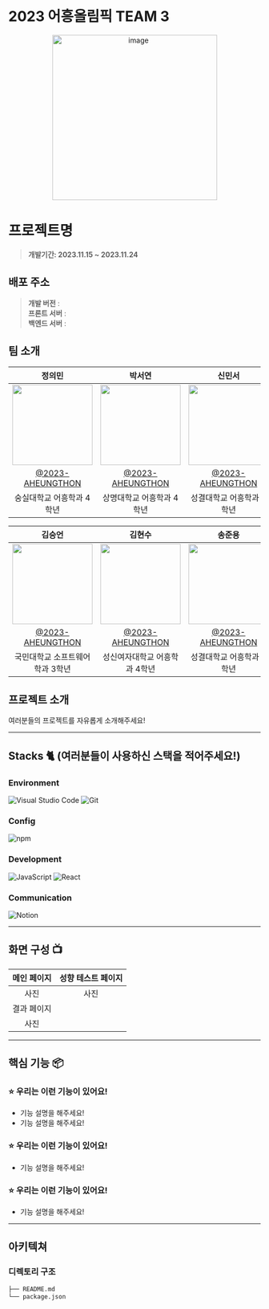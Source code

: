 # 2023 어흥올림픽 TEAM 3

<div align="center">
<img width="329" alt="image" src="https://github.com/2023-AHEUNGTHON/Team_1/assets/94633589/f7f60b7b-6a04-41e8-a38f-8cd619fd6e4a">

</div>

# 프로젝트명
> **개발기간: 2023.11.15 ~ 2023.11.24**

## 배포 주소

> **개발 버전** :  <br>
> **프론트 서버** : <br>
> **백엔드 서버** : <br>

## 팀 소개

|      정의민       |          박서연         |       신민서         |                                                                                                               
| :------------------------------------------------------------------------------: | :---------------------------------------------------------------------------------------------------------------------------------------------------: | :---------------------------------------------------------------------------------------------------------------------------------------------------------------------------------------------------: | 
|   <img width="160px" src="https://github.com/2023-AHEUNGTHON/Team_1/assets/94633589/f7f60b7b-6a04-41e8-a38f-8cd619fd6e4a" > |             <img width="160px" src="https://github.com/2023-AHEUNGTHON/Team_1/assets/94633589/f7f60b7b-6a04-41e8-a38f-8cd619fd6e4a" >    |                 <img width="160px" src="https://github.com/2023-AHEUNGTHON/Team_1/assets/94633589/f7f60b7b-6a04-41e8-a38f-8cd619fd6e4a" >   |
|   [@2023-AHEUNGTHON](https://github.com/2023-AHEUNGTHON)   |    [@2023-AHEUNGTHON](https://github.com/2023-AHEUNGTHON)  | [@2023-AHEUNGTHON](https://github.com/2023-AHEUNGTHON)  |
| 숭실대학교 어흥학과 4학년 | 상명대학교 어흥학과 4학년 | 성결대학교 어흥학과 4학년 |

|      김승언       |          김현수         |       송준용         |                                                                                                               
| :------------------------------------------------------------------------------: | :---------------------------------------------------------------------------------------------------------------------------------------------------: | :---------------------------------------------------------------------------------------------------------------------------------------------------------------------------------------------------: | 
|   <img width="160px" src="https://github.com/2023-AHEUNGTHON/Team_1/assets/94633589/f7f60b7b-6a04-41e8-a38f-8cd619fd6e4a" > |             <img width="160px" src="https://github.com/2023-AHEUNGTHON/Team_1/assets/94633589/f7f60b7b-6a04-41e8-a38f-8cd619fd6e4a" >    |                 <img width="160px" src="https://github.com/2023-AHEUNGTHON/Team_1/assets/94633589/f7f60b7b-6a04-41e8-a38f-8cd619fd6e4a" >   |
|   [@2023-AHEUNGTHON](https://github.com/2023-AHEUNGTHON)   |    [@2023-AHEUNGTHON](https://github.com/2023-AHEUNGTHON)  | [@2023-AHEUNGTHON](https://github.com/2023-AHEUNGTHON)  |
| 국민대학교 소프트웨어학과 3학년 | 성신여자대학교 어흥학과 4학년 | 성결대학교 어흥학과 4학년 |

## 프로젝트 소개

여러분들의 프로젝트를 자유롭게 소개해주세요!

---

## Stacks 🐈 (여러분들이 사용하신 스택을 적어주세요!)

### Environment
![Visual Studio Code](https://img.shields.io/badge/Visual%20Studio%20Code-007ACC?style=for-the-badge&logo=Visual%20Studio%20Code&logoColor=white)
![Git](https://img.shields.io/badge/Git-F05032?style=for-the-badge&logo=Git&logoColor=white)        

### Config
![npm](https://img.shields.io/badge/npm-CB3837?style=for-the-badge&logo=npm&logoColor=white)        

### Development
![JavaScript](https://img.shields.io/badge/JavaScript-F7DF1E?style=for-the-badge&logo=Javascript&logoColor=white)
![React](https://img.shields.io/badge/React-20232A?style=for-the-badge&logo=react&logoColor=61DAFB)

### Communication
![Notion](https://img.shields.io/badge/Notion-000000?style=for-the-badge&logo=Notion&logoColor=white)

---
## 화면 구성 📺
| 메인 페이지  |  성향 테스트 페이지   |
| :-------------------------------------------: | :------------: |
| 사진 | 사진 |  
| 결과 페이지   |
| 사진 |

---
## 핵심 기능 📦

### ⭐️ 우리는 이런 기능이 있어요!
- 기능 설명을 해주세요!
- 기능 설명을 해주세요!

### ⭐️ 우리는 이런 기능이 있어요!
- 기능 설명을 해주세요!

### ⭐️ 우리는 이런 기능이 있어요!
- 기능 설명을 해주세요!

---
## 아키텍쳐


### 디렉토리 구조
```bash
├── README.md
└── package.json
```
